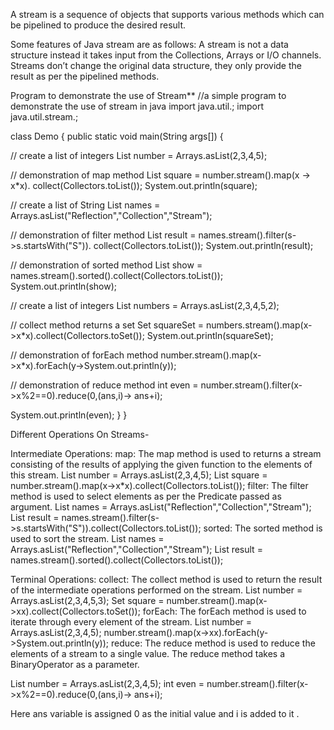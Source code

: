A stream is a sequence of objects that supports various methods which can be pipelined to produce the desired result.

Some features of Java stream are as follows: A stream is not a data structure instead it takes input from the Collections, Arrays or I/O channels. Streams don’t change the original data structure, they only provide the result as per the pipelined methods.

Program to demonstrate the use of Stream** //a simple program to demonstrate the use of stream in java import java.util.; import java.util.stream.;

class Demo { public static void main(String args[]) {

// create a list of integers
List<Integer> number = Arrays.asList(2,3,4,5);

// demonstration of map method
List<Integer> square = number.stream().map(x -> x*x).
					collect(Collectors.toList());
System.out.println(square);

// create a list of String
List<String> names =
			Arrays.asList("Reflection","Collection","Stream");

// demonstration of filter method
List<String> result = names.stream().filter(s->s.startsWith("S")).
					collect(Collectors.toList());
System.out.println(result);

// demonstration of sorted method
List<String> show =
		names.stream().sorted().collect(Collectors.toList());
System.out.println(show);

// create a list of integers
List<Integer> numbers = Arrays.asList(2,3,4,5,2);

// collect method returns a set
Set<Integer> squareSet =
	numbers.stream().map(x->x*x).collect(Collectors.toSet());
System.out.println(squareSet);

// demonstration of forEach method
number.stream().map(x->x*x).forEach(y->System.out.println(y));

// demonstration of reduce method
int even =
number.stream().filter(x->x%2==0).reduce(0,(ans,i)-> ans+i);

System.out.println(even);
} }

Different Operations On Streams-

Intermediate Operations: map: The map method is used to returns a stream consisting of the results of applying the given function to the elements of this stream. List number = Arrays.asList(2,3,4,5); List square = number.stream().map(x->x*x).collect(Collectors.toList()); filter: The filter method is used to select elements as per the Predicate passed as argument. List names = Arrays.asList("Reflection","Collection","Stream"); List result = names.stream().filter(s->s.startsWith("S")).collect(Collectors.toList()); sorted: The sorted method is used to sort the stream. List names = Arrays.asList("Reflection","Collection","Stream"); List result = names.stream().sorted().collect(Collectors.toList());

Terminal Operations: collect: The collect method is used to return the result of the intermediate operations performed on the stream. List number = Arrays.asList(2,3,4,5,3); Set square = number.stream().map(x->xx).collect(Collectors.toSet()); forEach: The forEach method is used to iterate through every element of the stream. List number = Arrays.asList(2,3,4,5); number.stream().map(x->xx).forEach(y->System.out.println(y)); reduce: The reduce method is used to reduce the elements of a stream to a single value. The reduce method takes a BinaryOperator as a parameter.

List number = Arrays.asList(2,3,4,5); int even = number.stream().filter(x->x%2==0).reduce(0,(ans,i)-> ans+i);

Here ans variable is assigned 0 as the initial value and i is added to it .
